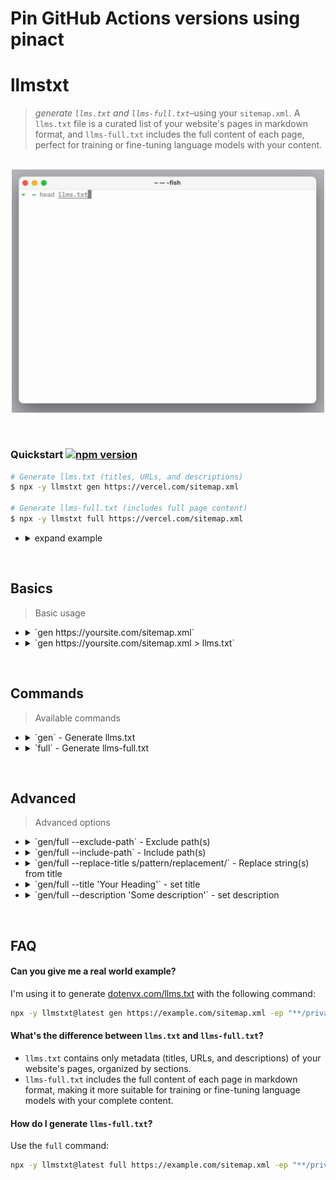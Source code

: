 # Pin GitHub Actions versions using pinact
# llmstxt

> *generate `llms.txt` and `llms-full.txt`*–using your `sitemap.xml`. A `llms.txt` file is a curated list of your website's pages in markdown format, and `llms-full.txt` includes the full content of each page, perfect for training or fine-tuning language models with your content.

<p align="center"><br><img src="llmstxt.gif" width="500"><br></p>

&nbsp;

### Quickstart [![npm version](https://img.shields.io/npm/v/llmstxt.svg)](https://www.npmjs.com/package/llmstxt)

```sh
# Generate llms.txt (titles, URLs, and descriptions)
$ npx -y llmstxt gen https://vercel.com/sitemap.xml

# Generate llms-full.txt (includes full page content)
$ npx -y llmstxt full https://vercel.com/sitemap.xml
```

* <details><summary>expand example</summary><br>

  ```
  $ npx -y llmstxt gen https://vercel.com/sitemap.xml
  - [Vercel Documentation](https://vercel.com/docs): Vercel's Frontend Cloud gives developers frameworks, workflows, and infrastructure to build a faster, more personalized web
  - [Accounts on Vercel](https://vercel.com/docs/accounts): Learn how to manage your Vercel account and team members.
  - [Create a Team](https://vercel.com/docs/accounts/create-a-team): Teams on Vercel allow you to collaborate with members on projects, and grant you access to additional resources. Learn how to create or join a team on Vercel.
  - [Create an Account](https://vercel.com/docs/accounts/create-an-account): Learn how to create a Hobby team on Vercel and manage your login connections through your dashboard.
  - [Manage Emails](https://vercel.com/docs/accounts/manage-emails): Learn how to manage your email addresses on Vercel.
  - [Account Plans on Vercel](https://vercel.com/docs/accounts/plans): Learn about the different plans available on Vercel.
  - [Vercel Enterprise Plan](https://vercel.com/docs/accounts/plans/enterprise): Learn about the Enterprise plan for Vercel, including features, pricing, and more.
  ...
  ```

</details>

&nbsp;

## Basics

> Basic usage
>

* <details><summary>`gen https://yoursite.com/sitemap.xml`</summary><br>

  Outputs to stdout.

  ```sh
  $ llmstxt gen https://vercel.com/sitemap.xml
  - [Vercel Documentation](https://vercel.com/docs): Vercel's Frontend Cloud gives developers frameworks, workflows, and infrastructure to build a faster, more personalized web
  - [Accounts on Vercel](https://vercel.com/docs/accounts): Learn how to manage your Vercel account and team members.
  - [Create a Team](https://vercel.com/docs/accounts/create-a-team): Teams on Vercel allow you to collaborate with members on projects, and grant you access to additional resources. Learn how to create or join a team on Vercel.
  - [Create an Account](https://vercel.com/docs/accounts/create-an-account): Learn how to create a Hobby team on Vercel and manage your login connections through your dashboard.
  - [Manage Emails](https://vercel.com/docs/accounts/manage-emails): Learn how to manage your email addresses on Vercel.
  - [Account Plans on Vercel](https://vercel.com/docs/accounts/plans): Learn about the different plans available on Vercel.
  - [Vercel Enterprise Plan](https://vercel.com/docs/accounts/plans/enterprise): Learn about the Enterprise plan for Vercel, including features, pricing, and more.
  ...
  ```

  </details>
* <details><summary>`gen https://yoursite.com/sitemap.xml > llms.txt`</summary><br>

  Write to file.

  ```sh
  $ llmstxt gen https://vercel.com/sitemap.xml > llms.txt
  ```

  </details>

&nbsp;

## Commands

> Available commands
>

* <details><summary>`gen` - Generate llms.txt</summary><br>

  Generates a markdown list of your website's pages with titles, URLs, and descriptions.

  ```sh
  $ llmstxt gen https://vercel.com/sitemap.xml
  ```

  Output format:
  ```
  # Website Title
  > Website Description

  ## Section1
  - [Page Title 1](https://example.com/page1): Page description 1
  - [Page Title 2](https://example.com/page2): Page description 2

  ## Section2
  - [Page Title 3](https://example.com/page3): Page description 3
  ```

  </details>
* <details><summary>`full` - Generate llms-full.txt</summary><br>

  Generates a markdown document with the full content of each page on your website.

  ```sh
  $ llmstxt full https://vercel.com/sitemap.xml
  ```

  Output format:
  ```
  # Website Title
  > Website Description

  ---
  # Page Title 1
  URL: https://example.com/page1
  Description: Page description 1

  [Full content of page 1 in markdown format]

  ---
  # Page Title 2
  URL: https://example.com/page2
  Description: Page description 2

  [Full content of page 2 in markdown format]
  ```

  </details>

&nbsp;

## Advanced

> Advanced options
>

* <details><summary>`gen/full --exclude-path` - Exclude path(s)</summary><br>

  Exclude paths from generation.

  ```sh
  # exclude all blog posts
  $ llmstxt gen https://vercel.com/sitemap.xml --exclude-path "**/blog/**"
  $ llmstxt full https://vercel.com/sitemap.xml --exclude-path "**/blog/**"

  # exclude all docs
  $ llmstxt gen https://vercel.com/sitemap.xml --exclude-path "**/docs/**"
  $ llmstxt full https://vercel.com/sitemap.xml --exclude-path "**/docs/**"
  ```

  </details>
* <details><summary>`gen/full --include-path` - Include path(s)</summary><br>

  Include paths for generation.

  ```sh
  # include all docs only
  $ llmstxt gen https://vercel.com/sitemap.xml --include-path "**/docs/**"
  $ llmstxt full https://vercel.com/sitemap.xml --include-path "**/docs/**"

  # include all blogs only
  $ llmstxt gen https://vercel.com/sitemap.xml -ip "**/blog/**"
  $ llmstxt full https://vercel.com/sitemap.xml -ip "**/blog/**"
  ```

  </details>
* <details><summary>`gen/full --replace-title s/pattern/replacement/` - Replace string(s) from title</summary><br>

  Use `--replace-title` to remove redundant text from your page titles. For example, dotenvx's titles all end with `| dotenvx`. I want to replace those with empty string.

  ```sh
  $ llmstxt gen https://vercel.com/sitemap.xml --replace-title 's/\| dotenvx//'
  $ llmstxt full https://vercel.com/sitemap.xml --replace-title 's/\| dotenvx//'
  ```

  </details>
* <details><summary>`gen/full --title 'Your Heading'` - set title</summary><br>

  Set your website's heading 1 title.

  ```sh
  $ llmstxt gen https://vercel.com/sitemap.xml --title 'dotenvx'
  $ llmstxt full https://vercel.com/sitemap.xml --title 'dotenvx'
  ```

  </details>
* <details><summary>`gen/full --description 'Some description'` - set description</summary><br>

  Set your website's description.

  ```sh
  $ llmstxt gen https://vercel.com/sitemap.xml --description 'This is a description' 
  $ llmstxt full https://vercel.com/sitemap.xml --description 'This is a description'
  ```

  </details>

&nbsp;

## FAQ

#### Can you give me a real world example?

I'm using it to generate [dotenvx.com/llms.txt](https://dotenvx.com/llms.txt) with the following command:

```sh
npx -y llmstxt@latest gen https://example.com/sitemap.xml -ep "**/privacy**" -ep "**/terms**" -ep "**/blog/**" -ep "**/stats/**" -ep "**/support/**" -rt 's/\| dotenvx//' -t 'dotenvx' > llms.txt
```

#### What's the difference between `llms.txt` and `llms-full.txt`?

- `llms.txt` contains only metadata (titles, URLs, and descriptions) of your website's pages, organized by sections.
- `llms-full.txt` includes the full content of each page in markdown format, making it more suitable for training or fine-tuning language models with your complete content.

#### How do I generate `llms-full.txt`?

Use the `full` command:

```sh
npx -y llmstxt@latest full https://example.com/sitemap.xml -ep "**/privacy**" -ep "**/terms**" -rt 's/\| dotenvx//' -t 'dotenvx' > llms-full.txt
```
